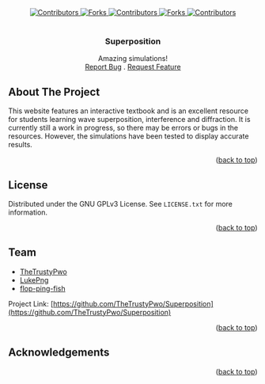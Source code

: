 <div align="center">
  <a href="https://github.com/TheTrustyPwo/Superposition/graphs/contributors" target="_blank">
    <img src="https://img.shields.io/github/contributors/TheTrustyPwo/Superposition.svg?style=for-the-badge" alt="Contributors">
  </a>
  <a href="https://github.com/TheTrustyPwo/Superposition/network/members" target="_blank">
    <img src="https://img.shields.io/github/forks/TheTrustyPwo/Superposition.svg?style=for-the-badge" alt="Forks">
  </a>
  <a href="https://github.com/TheTrustyPwo/Superposition/stargazers" target="_blank">
    <img src="https://img.shields.io/github/stars/TheTrustyPwo/Superposition.svg?style=for-the-badge" alt="Contributors">
  </a>
  <a href="https://github.com/TheTrustyPwo/Superposition/issues" target="_blank">
    <img src="https://img.shields.io/github/issues/TheTrustyPwo/Superposition.svg?style=for-the-badge" alt="Forks">
  </a>
  <a href="https://github.com/TheTrustyPwo/Superposition/blob/master/LICENSE.txt" target="_blank">
    <img src="https://img.shields.io/github/license/TheTrustyPwo/Superposition.svg?style=for-the-badge" alt="Contributors">
  </a>
</div>


<!-- PROJECT TITLE -->

<br>
<div align="center">


<h3 align="center"><b>Superposition</b></h3>
  <p align="center">
    Amazing simulations!
    <br>
    <a href="https://github.com/TheTrustyPwo/Superposition/issues">Report Bug</a>
    .
    <a href="https://github.com/TheTrustyPwo/Superposition/issues">Request Feature</a>
  </p>
</div>



<!-- ABOUT THE PROJECT -->

## About The Project

This website features an interactive textbook and is an excellent resource for students learning wave superposition, interference and diffraction.
It is currently still a work in progress, so there may be errors or bugs in the resources. However, the simulations have been tested to display
accurate results.

<p align="right">(<a href="#top">back to top</a>)</p>


<!-- LICENSE -->

## License

Distributed under the GNU GPLv3 License. See `LICENSE.txt` for more information.

<p align="right">(<a href="#top">back to top</a>)</p>


<!-- Team -->

## Team

* [TheTrustyPwo](https://github.com/TheTrustyPwo)
* [LukePng](https://github.com/LukePng)
* [flop-ping-fish](https://github.com/flop-ping-fish)

Project Link: [https://github.com/TheTrustyPwo/Superposition](https://github.com/TheTrustyPwo/Superposition)

<p align="right">(<a href="#top">back to top</a>)</p>

<!-- Acknowledgements -->

## Acknowledgements

<p align="right">(<a href="#top">back to top</a>)</p>